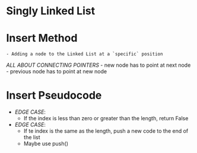 # Singly Linked List

# Insert Method
    - Adding a node to the Linked List at a `specific` position

*ALL ABOUT CONNECTING POINTERS*
    - new node has to point at next node
    - previous node has to point at new node

# Insert Pseudocode
- *EDGE CASE*:
    - If the index is less than zero or greater than the length, return False
- *EDGE CASE*:
    - If te index is the same as the length, push a new code to the end of the list
    - Maybe use push()

